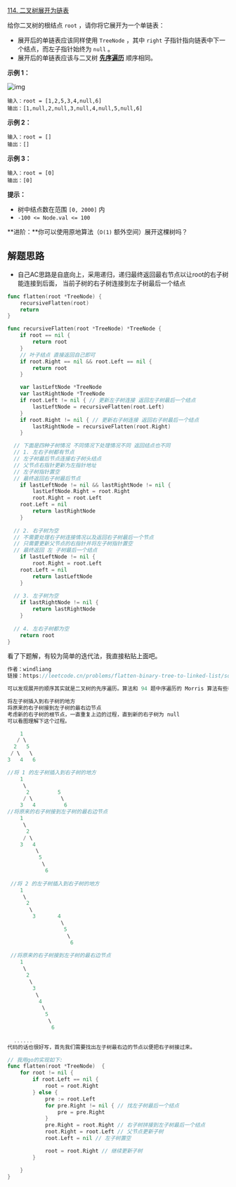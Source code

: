 [114. 二叉树展开为链表](https://leetcode.cn/problems/flatten-binary-tree-to-linked-list/)

给你二叉树的根结点 `root` ，请你将它展开为一个单链表：

- 展开后的单链表应该同样使用 `TreeNode` ，其中 `right` 子指针指向链表中下一个结点，而左子指针始终为 `null` 。
- 展开后的单链表应该与二叉树 [**先序遍历**](https://baike.baidu.com/item/先序遍历/6442839?fr=aladdin) 顺序相同。

**示例 1：**

![img](http://img.hahaguai.cn/local/flaten.jpg)

```
输入：root = [1,2,5,3,4,null,6]
输出：[1,null,2,null,3,null,4,null,5,null,6]
```

**示例 2：**

```
输入：root = []
输出：[]
```

**示例 3：**

```
输入：root = [0]
输出：[0]
```

**提示：**

- 树中结点数在范围 `[0, 2000]` 内
- `-100 <= Node.val <= 100`

**进阶：**你可以使用原地算法（`O(1)` 额外空间）展开这棵树吗？

## 解题思路

- 自己AC思路是自底向上，采用递归，递归最终返回最右节点以让root的右子树能连接到后面， 当前子树的右子树连接到左子树最后一个结点

```go
func flatten(root *TreeNode) {
	recursiveFlatten(root)
	return
}

func recursiveFlatten(root *TreeNode) *TreeNode {
	if root == nil {
		return root
	}
	// 叶子结点 直接返回自己即可
	if root.Right == nil && root.Left == nil {
		return root
	}

	var lastLeftNode *TreeNode
	var lastRightNode *TreeNode
	if root.Left != nil { // 更新左子树连接 返回左子树最后一个结点
		lastLeftNode = recursiveFlatten(root.Left)
	}
	if root.Right != nil { // 更新右子树连接 返回右子树最后一个结点
		lastRightNode = recursiveFlatten(root.Right)
	}

  // 下面是四种子树情况 不同情况下处理情况不同 返回结点也不同
  // 1. 左右子树都有节点
  // 左子树最后节点连接右子树头结点
  // 父节点右指针更新为左指针地址
  // 左子树指针置空
  // 最终返回右子树最后节点
	if lastLeftNode != nil && lastRightNode != nil {
		lastLeftNode.Right = root.Right
		root.Right = root.Left
    root.Left = nil
		return lastRightNode
	}
	
  // 2. 右子树为空
  // 不需要处理右子树连接情况以及返回右子树最后一个节点
  // 只需要更新父节点的右指针并将左子树指针置空
  // 最终返回 左 子树最后一个结点
	if lastLeftNode != nil {
		root.Right = root.Left
    root.Left = nil
		return lastLeftNode
	}
	
  // 3. 左子树为空
	if lastRightNode != nil {
		return lastRightNode
	}
	
  // 4. 左右子树都为空
	return root
}
```

看了下题解，有较为简单的迭代法，我直接粘贴上面吧。

```go
作者：windliang
链接：https://leetcode.cn/problems/flatten-binary-tree-to-linked-list/solutions/17274/xiang-xi-tong-su-de-si-lu-fen-xi-duo-jie-fa-by--26/

可以发现展开的顺序其实就是二叉树的先序遍历。算法和 94 题中序遍历的 Morris 算法有些神似，我们需要两步完成这道题。

将左子树插入到右子树的地方
将原来的右子树接到左子树的最右边节点
考虑新的右子树的根节点，一直重复上边的过程，直到新的右子树为 null
可以看图理解下这个过程。

    1
   / \
  2   5
 / \   \
3   4   6

//将 1 的左子树插入到右子树的地方
    1
     \
      2         5
     / \         \
    3   4         6        
//将原来的右子树接到左子树的最右边节点
    1
     \
      2          
     / \          
    3   4  
         \
          5
           \
            6
            
 //将 2 的左子树插入到右子树的地方
    1
     \
      2          
       \          
        3       4  
                 \
                  5
                   \
                    6   
        
 //将原来的右子树接到左子树的最右边节点
    1
     \
      2          
       \          
        3      
         \
          4  
           \
            5
             \
              6         
  
  ......
代码的话也很好写，首先我们需要找出左子树最右边的节点以便把右子树接过来。

// 我用go的实现如下:
func flatten(root *TreeNode)  {
    for root != nil {
        if root.Left == nil {
            root = root.Right
        } else {
            pre := root.Left
            for pre.Right != nil { // 找左子树最后一个结点
                pre = pre.Right
            }
            pre.Right = root.Right // 右子树拼接到左子树最后一个结点
            root.Right = root.Left // 父节点更新子树
            root.Left = nil // 左子树置空

            root = root.Right // 继续更新子树
        }

    }
}

```

